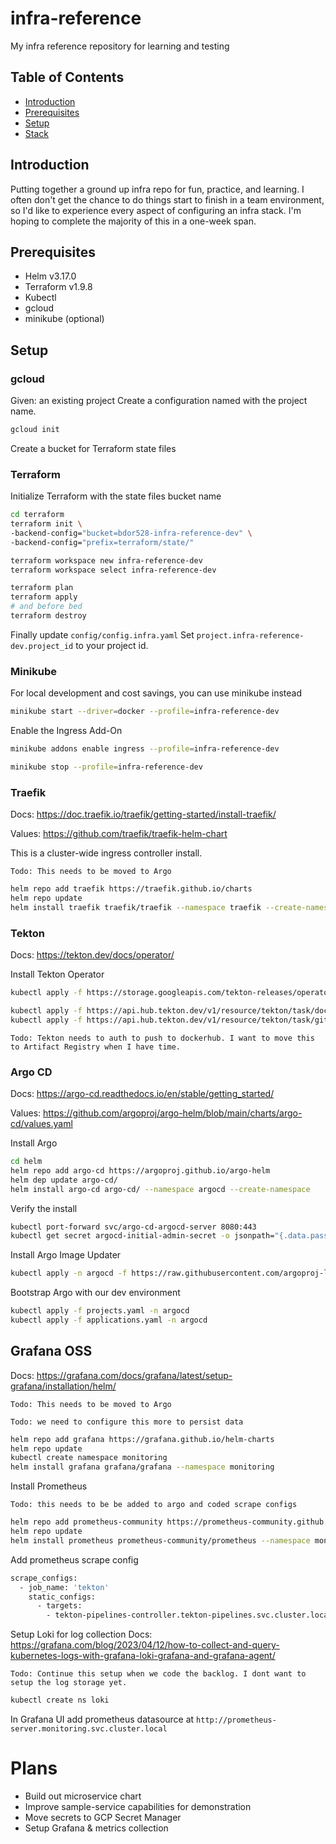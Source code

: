 # infra-reference
My infra reference repository for learning and testing

## Table of Contents

- [Introduction](#introduction)
- [Prerequisites](#prerequisites)
- [Setup](#setup)
- [Stack](#stack)

## Introduction
Putting together a ground up infra repo for fun, practice, and learning. I often don't get the chance to do things start to finish in a team environment, so I'd like to experience every aspect of configuring an infra stack. I'm hoping to complete the majority of this in a one-week span.

## Prerequisites
- Helm v3.17.0
- Terraform v1.9.8
- Kubectl
- gcloud
- minikube (optional)

## Setup
### gcloud
Given: an existing project
Create a configuration named with the project name.

```sh
gcloud init
```
Create a bucket for Terraform state files

### Terraform

Initialize Terraform with the state files bucket name

```sh
cd terraform
terraform init \
-backend-config="bucket=bdor528-infra-reference-dev" \ 
-backend-config="prefix=terraform/state/"
```

```sh
terraform workspace new infra-reference-dev
terraform workspace select infra-reference-dev
```
```sh
terraform plan
terraform apply
# and before bed
terraform destroy
```

Finally update `config/config.infra.yaml` 
Set `project.infra-reference-dev.project_id` to your project id.

### Minikube

For local development and cost savings, you can use minikube instead

```sh
minikube start --driver=docker --profile=infra-reference-dev
```

Enable the Ingress Add-On
```sh
minikube addons enable ingress --profile=infra-reference-dev
```

```sh
minikube stop --profile=infra-reference-dev
```

### Traefik
Docs: https://doc.traefik.io/traefik/getting-started/install-traefik/

Values: https://github.com/traefik/traefik-helm-chart

This is a cluster-wide ingress controller install.

`Todo: This needs to be moved to Argo`
```sh
helm repo add traefik https://traefik.github.io/charts
helm repo update
helm install traefik traefik/traefik --namespace traefik --create-namespace
```


### Tekton

Docs: https://tekton.dev/docs/operator/

Install Tekton Operator
```sh
kubectl apply -f https://storage.googleapis.com/tekton-releases/operator/latest/release.yaml
```

```sh
kubectl apply -f https://api.hub.tekton.dev/v1/resource/tekton/task/docker-build/0.1/raw -n cicd
kubectl apply -f https://api.hub.tekton.dev/v1/resource/tekton/task/git-clone/0.9/raw -n cicd
```

`Todo: Tekton needs to auth to push to dockerhub. I want to move this to Artifact Registry when I have time.`

### Argo CD

Docs: https://argo-cd.readthedocs.io/en/stable/getting_started/

Values: https://github.com/argoproj/argo-helm/blob/main/charts/argo-cd/values.yaml

Install Argo
```sh
cd helm
helm repo add argo-cd https://argoproj.github.io/argo-helm  
helm dep update argo-cd/
helm install argo-cd argo-cd/ --namespace argocd --create-namespace
```
Verify the install
```sh
kubectl port-forward svc/argo-cd-argocd-server 8080:443
kubectl get secret argocd-initial-admin-secret -o jsonpath="{.data.password}" | base64 -d
```

Install Argo Image Updater
```sh
kubectl apply -n argocd -f https://raw.githubusercontent.com/argoproj-labs/argocd-image-updater/stable/manifests/install.yaml
```

Bootstrap Argo with our dev environment
```sh
kubectl apply -f projects.yaml -n argocd
kubectl apply -f applications.yaml -n argocd
```

## Grafana OSS
Docs: https://grafana.com/docs/grafana/latest/setup-grafana/installation/helm/

`Todo: This needs to be moved to Argo`

`Todo: we need to configure this more to persist data`
```sh
helm repo add grafana https://grafana.github.io/helm-charts
helm repo update
kubectl create namespace monitoring
helm install grafana grafana/grafana --namespace monitoring
```

Install Prometheus

`Todo: this needs to be be added to argo and coded scrape configs`
```sh
helm repo add prometheus-community https://prometheus-community.github.io/helm-charts
helm repo update
helm install prometheus prometheus-community/prometheus --namespace monitoring --create-namespace
```

Add prometheus scrape config
```sh
scrape_configs:
  - job_name: 'tekton'
    static_configs:
      - targets: 
        - tekton-pipelines-controller.tekton-pipelines.svc.cluster.local:9090
```

Setup Loki for log collection
Docs: https://grafana.com/blog/2023/04/12/how-to-collect-and-query-kubernetes-logs-with-grafana-loki-grafana-and-grafana-agent/

`Todo: Continue this setup when we code the backlog. I dont want to setup the log storage yet.`

```sh
kubectl create ns loki
```

In Grafana UI add prometheus datasource at `http://prometheus-server.monitoring.svc.cluster.local`

# Plans

- Build out microservice chart
- Improve sample-service capabilities for demonstration
- Move secrets to GCP Secret Manager
- Setup Grafana & metrics collection
